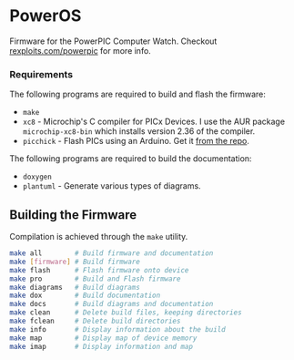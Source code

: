 # PowerOS #
Firmware for the PowerPIC Computer Watch. Checkout [rexploits.com/powerpic]()
for more info.

### Requirements
The following programs are required to build and flash the firmware:
- `make`
- `xc8` - Microchip's C compiler for PICx Devices. I use the AUR package
`microchip-xc8-bin` which installs version 2.36 of the compiler.
- `picchick` - Flash PICs using an Arduino. Get it 
[from the repo](https://github.com/rex--/picchick).

The following programs are required to build the documentation:
- `doxygen`
- `plantuml` - Generate various types of diagrams.


## Building the Firmware

Compilation is achieved through the `make` utility.
```sh
make all        # Build firmware and documentation
make [firmware] # Build firmware
make flash      # Flash firmware onto device
make pro        # Build and Flash firmware
make diagrams   # Build diagrams
make dox        # Build documentation
make docs       # Build diagrams and documentation
make clean      # Delete build files, keeping directories
make fclean     # Delete build directories
make info       # Display information about the build
make map        # Display map of device memory
make imap       # Display information and map
```
